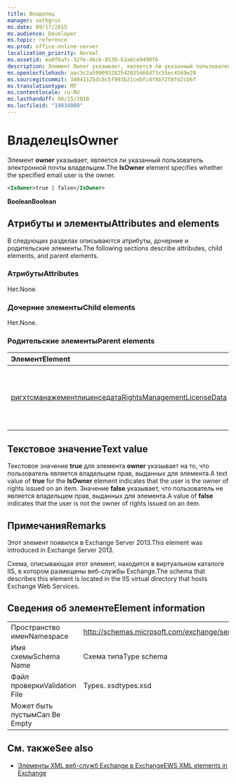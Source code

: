 ```yaml
---
title: Владелец
manager: sethgros
ms.date: 09/17/2015
ms.audience: Developer
ms.topic: reference
ms.prod: office-online-server
localization_priority: Normal
ms.assetid: ea0f0afc-32fe-46cb-8530-62a6ce9490f6
description: Элемент Owner указывает, является ли указанный пользователь электронной почты владельцем.
ms.openlocfilehash: aac3c2a599093282542025468d73c55ec4569e29
ms.sourcegitcommit: 34041125dc8c5f993b21cebfc4f8b72f0fd2cb6f
ms.translationtype: MT
ms.contentlocale: ru-RU
ms.lasthandoff: 06/25/2018
ms.locfileid: "19834080"
---
```

# <a name="isowner"></a><span data-ttu-id="ce661-103">Владелец</span><span class="sxs-lookup"><span data-stu-id="ce661-103">IsOwner</span></span>

<span data-ttu-id="ce661-104">Элемент **owner** указывает, является ли указанный пользователь электронной почты владельцем.</span><span class="sxs-lookup"><span data-stu-id="ce661-104">The **IsOwner** element specifies whether the specified email user is the owner.</span></span> 
  
```XML
<IsOwner>true | false</IsOwner>
```

 <span data-ttu-id="ce661-105">**Boolean**</span><span class="sxs-lookup"><span data-stu-id="ce661-105">**Boolean**</span></span>
## <a name="attributes-and-elements"></a><span data-ttu-id="ce661-106">Атрибуты и элементы</span><span class="sxs-lookup"><span data-stu-id="ce661-106">Attributes and elements</span></span>

<span data-ttu-id="ce661-107">В следующих разделах описываются атрибуты, дочерние и родительские элементы.</span><span class="sxs-lookup"><span data-stu-id="ce661-107">The following sections describe attributes, child elements, and parent elements.</span></span>
  
### <a name="attributes"></a><span data-ttu-id="ce661-108">Атрибуты</span><span class="sxs-lookup"><span data-stu-id="ce661-108">Attributes</span></span>

<span data-ttu-id="ce661-109">Нет.</span><span class="sxs-lookup"><span data-stu-id="ce661-109">None.</span></span>
  
### <a name="child-elements"></a><span data-ttu-id="ce661-110">Дочерние элементы</span><span class="sxs-lookup"><span data-stu-id="ce661-110">Child elements</span></span>

<span data-ttu-id="ce661-111">Нет.</span><span class="sxs-lookup"><span data-stu-id="ce661-111">None.</span></span>
  
### <a name="parent-elements"></a><span data-ttu-id="ce661-112">Родительские элементы</span><span class="sxs-lookup"><span data-stu-id="ce661-112">Parent elements</span></span>

|<span data-ttu-id="ce661-113">**Элемент**</span><span class="sxs-lookup"><span data-stu-id="ce661-113">**Element**</span></span>|<span data-ttu-id="ce661-114">**Описание**</span><span class="sxs-lookup"><span data-stu-id="ce661-114">**Description**</span></span>|
|:-----|:-----|
|[<span data-ttu-id="ce661-115">ригхтсманажементлиценседата</span><span class="sxs-lookup"><span data-stu-id="ce661-115">RightsManagementLicenseData</span></span>](rightsmanagementlicensedata.md) <br/> |<span data-ttu-id="ce661-116">Указывает сведения о лицензии на управление правами.</span><span class="sxs-lookup"><span data-stu-id="ce661-116">Specifies information about the rights management license.</span></span>  <br/> |
   
## <a name="text-value"></a><span data-ttu-id="ce661-117">Текстовое значение</span><span class="sxs-lookup"><span data-stu-id="ce661-117">Text value</span></span>

<span data-ttu-id="ce661-118">Текстовое значение **true** для элемента **owner** указывает на то, что пользователь является владельцем прав, выданных для элемента.</span><span class="sxs-lookup"><span data-stu-id="ce661-118">A text value of **true** for the **IsOwner** element indicates that the user is the owner of rights issued on an item.</span></span> <span data-ttu-id="ce661-119">Значение **false** указывает, что пользователь не является владельцем прав, выданных для элемента.</span><span class="sxs-lookup"><span data-stu-id="ce661-119">A value of **false** indicates that the user is not the owner of rights issued on an item.</span></span> 
  
## <a name="remarks"></a><span data-ttu-id="ce661-120">Примечания</span><span class="sxs-lookup"><span data-stu-id="ce661-120">Remarks</span></span>

<span data-ttu-id="ce661-121">Этот элемент появился в Exchange Server 2013.</span><span class="sxs-lookup"><span data-stu-id="ce661-121">This element was introduced in Exchange Server 2013.</span></span>
  
<span data-ttu-id="ce661-122">Схема, описывающая этот элемент, находится в виртуальном каталоге IIS, в котором размещены веб-службы Exchange.</span><span class="sxs-lookup"><span data-stu-id="ce661-122">The schema that describes this element is located in the IIS virtual directory that hosts Exchange Web Services.</span></span>
  
## <a name="element-information"></a><span data-ttu-id="ce661-123">Сведения об элементе</span><span class="sxs-lookup"><span data-stu-id="ce661-123">Element information</span></span>

|||
|:-----|:-----|
|<span data-ttu-id="ce661-124">Пространство имен</span><span class="sxs-lookup"><span data-stu-id="ce661-124">Namespace</span></span>  <br/> |http://schemas.microsoft.com/exchange/services/2006/types  <br/> |
|<span data-ttu-id="ce661-125">Имя схемы</span><span class="sxs-lookup"><span data-stu-id="ce661-125">Schema Name</span></span>  <br/> |<span data-ttu-id="ce661-126">Схема типа</span><span class="sxs-lookup"><span data-stu-id="ce661-126">Type schema</span></span>  <br/> |
|<span data-ttu-id="ce661-127">Файл проверки</span><span class="sxs-lookup"><span data-stu-id="ce661-127">Validation File</span></span>  <br/> |<span data-ttu-id="ce661-128">Types. xsd</span><span class="sxs-lookup"><span data-stu-id="ce661-128">types.xsd</span></span>  <br/> |
|<span data-ttu-id="ce661-129">Может быть пустым</span><span class="sxs-lookup"><span data-stu-id="ce661-129">Can Be Empty</span></span>  <br/> ||
   
## <a name="see-also"></a><span data-ttu-id="ce661-130">См. также</span><span class="sxs-lookup"><span data-stu-id="ce661-130">See also</span></span>



- [<span data-ttu-id="ce661-131">Элементы XML веб-служб Exchange в Exchange</span><span class="sxs-lookup"><span data-stu-id="ce661-131">EWS XML elements in Exchange</span></span>](ews-xml-elements-in-exchange.md)

